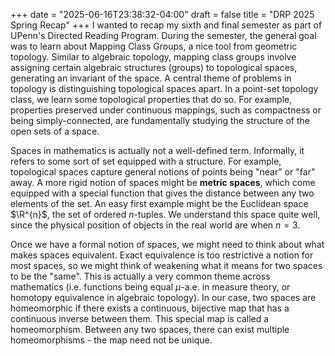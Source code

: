 +++
date = "2025-06-16T23:38:32-04:00"
draft = false
title = "DRP 2025 Spring Recap"
+++
I wanted to recap my sixth and final semester as part of UPenn's Directed Reading Program. During the semester, the general goal was to learn about Mapping Class Groups, a nice tool from geometric topology. Similar to algebraic topology, mapping class groups involve assigning certain algebraic structures (groups) to topological spaces, generating an invariant of the space. A central theme of problems in topology is distinguishing topological spaces apart. In a point-set topology class, we learn some topological properties that do so. For example, properties preserved under continuous mappings, such as compactness or being simply-connected, are fundamentally studying the structure of the open sets of a space. 

Spaces in mathematics is actually not a well-defined term. Informally, it refers to some sort of set equipped with a structure. For example, topological spaces capture general notions of points being "near" or "far" away. A more rigid notion of spaces might be **metric spaces**, which come equipped with a special function that gives the distance between any two elements of the set. An easy first example might be the Euclidean space $\R^{n}$, the set of ordered $n$-tuples. We understand this space quite well, since the physical position of objects in the real world are when $n = 3$. 

Once we have a formal notion of spaces, we might need to think about what makes spaces equivalent. Exact equivalence is too restrictive a notion for most spaces, so we might think of weakening what it means for two spaces to be the "same". This is actually a very common theme across mathematics (i.e. functions being equal $\mu$-a.e. in measure theory, or homotopy equivalence in algebraic topology). In our case, two spaces are homeomorphic if there exists a continuous, bijective map that has a continuous inverse between them. This special map is called a homeomorphism. Between any two spaces, there can exist multiple homeomorphisms - the map need not be unique.